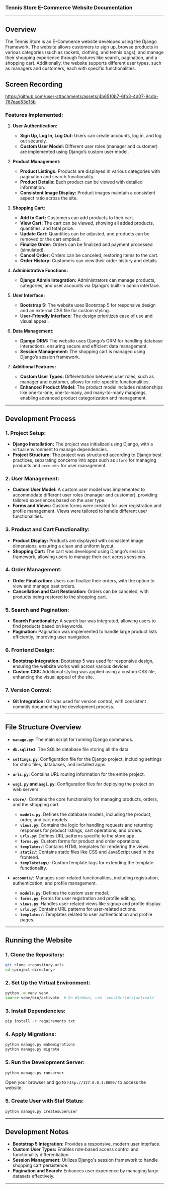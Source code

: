
### **Tennis Store E-Commerce Website Documentation**

---

## **Overview**

The Tennis Store is an E-Commerce website developed using the Django Framework. The website allows customers to sign up, browse products in various categories (such as rackets, clothing, and tennis bags), and manage their shopping experience through features like search, pagination, and a shopping cart. Additionally, the website supports different user types, such as managers and customers, each with specific functionalities.

## **Screen Recording**



https://github.com/user-attachments/assets/4b6510b7-6fb3-4d07-9cdb-767ead53d15b




### **Features Implemented:**

1. **User Authentication:**
   - **Sign Up, Log In, Log Out:** Users can create accounts, log in, and log out securely. 
   - **Custom User Model:** Different user roles (manager and customer) are implemented using Django’s custom user model.
   
2. **Product Management:**
   - **Product Listings:** Products are displayed in various categories with pagination and search functionality.
   - **Product Details:** Each product can be viewed with detailed information.
   - **Consistent Image Display:** Product images maintain a consistent aspect ratio across the site.

3. **Shopping Cart:**
   - **Add to Cart:** Customers can add products to their cart.
   - **View Cart:** The cart can be viewed, showing all added products, quantities, and total price.
   - **Update Cart:** Quantities can be adjusted, and products can be removed or the cart emptied.
   - **Finalize Order:** Orders can be finalized and payment processed (simulated).
   - **Cancel Order:** Orders can be canceled, restoring items to the cart.
   - **Order History:** Customers can view their order history and details.

4. **Administrative Functions:**
   - **Django Admin Integration:** Administrators can manage products, categories, and user accounts via Django’s built-in admin interface.

5. **User Interface:**
   - **Bootstrap 5:** The website uses Bootstrap 5 for responsive design and an external CSS file for custom styling.
   - **User-Friendly Interface:** The design prioritizes ease of use and visual appeal.

6. **Data Management:**
   - **Django ORM:** The website uses Django’s ORM for handling database interactions, ensuring secure and efficient data management.
   - **Session Management:** The shopping cart is managed using Django’s session framework.

7. **Additional Features:**
   - **Custom User Types:** Differentiation between user roles, such as manager and customer, allows for role-specific functionalities.
   - **Enhanced Product Model:** The product model includes relationships like one-to-one, one-to-many, and many-to-many mappings, enabling advanced product categorization and management.

---

## **Development Process**

### **1. Project Setup:**
   - **Django Installation:** The project was initialized using Django, with a virtual environment to manage dependencies.
   - **Project Structure:** The project was structured according to Django best practices, separating concerns into apps such as `store` for managing products and `accounts` for user management.

### **2. User Management:**
   - **Custom User Model:** A custom user model was implemented to accommodate different user roles (manager and customer), providing tailored experiences based on the user type.
   - **Forms and Views:** Custom forms were created for user registration and profile management. Views were tailored to handle different user functionalities.

### **3. Product and Cart Functionality:**
   - **Product Display:** Products are displayed with consistent image dimensions, ensuring a clean and uniform layout.
   - **Shopping Cart:** The cart was developed using Django’s session framework, allowing users to manage their cart across sessions.

### **4. Order Management:**
   - **Order Finalization:** Users can finalize their orders, with the option to view and manage past orders.
   - **Cancellation and Cart Restoration:** Orders can be canceled, with products being restored to the shopping cart.

### **5. Search and Pagination:**
   - **Search Functionality:** A search bar was integrated, allowing users to find products based on keywords.
   - **Pagination:** Pagination was implemented to handle large product lists efficiently, improving user navigation.

### **6. Frontend Design:**
   - **Bootstrap Integration:** Bootstrap 5 was used for responsive design, ensuring the website works well across various devices.
   - **Custom CSS:** Additional styling was applied using a custom CSS file, enhancing the visual appeal of the site.

### **7. Version Control:**
   - **Git Integration:** Git was used for version control, with consistent commits documenting the development process.

---

## **File Structure Overview**

- **`manage.py`**: The main script for running Django commands.
- **`db.sqlite3`**: The SQLite database file storing all the data.
- **`settings.py`**: Configuration file for the Django project, including settings for static files, databases, and installed apps.
- **`urls.py`**: Contains URL routing information for the entire project.
- **`wsgi.py` and `asgi.py`**: Configuration files for deploying the project on web servers.
- **`store/`**: Contains the core functionality for managing products, orders, and the shopping cart.
  - **`models.py`**: Defines the database models, including the product, order, and cart models.
  - **`views.py`**: Contains the logic for handling requests and returning responses for product listings, cart operations, and orders.
  - **`urls.py`**: Defines URL patterns specific to the store app.
  - **`forms.py`**: Custom forms for product and order operations.
  - **`templates/`**: Contains HTML templates for rendering the views.
  - **`static/`**: Contains static files like CSS and JavaScript used in the frontend.
  - **`templatetags/`**: Custom template tags for extending the template functionality.
  
- **`accounts/`**: Manages user-related functionalities, including registration, authentication, and profile management.
  - **`models.py`**: Defines the custom user model.
  - **`forms.py`**: Forms for user registration and profile editing.
  - **`views.py`**: Handles user-related views like signup and profile display.
  - **`urls.py`**: Contains URL patterns for user-related actions.
  - **`templates/`**: Templates related to user authentication and profile pages.

---

## **Running the Website**

### **1. Clone the Repository:**

```bash
git clone <repository-url>
cd <project-directory>
```

### **2. Set Up the Virtual Environment:**

```bash
python -m venv venv
source venv/bin/activate  # On Windows, use `venv\Scripts\activate`
```

### **3. Install Dependencies:**

```bash
pip install -r requirements.txt
```

### **4. Apply Migrations:**

```bash
python manage.py makemigrations
python manage.py migrate
```

### **5. Run the Development Server:**

```bash
python manage.py runserver
```

Open your browser and go to `http://127.0.0.1:8000/` to access the website.

### **5. Create User with Staf Status:**

```bash
python manage.py createsuperuser 
```

---

## **Development Notes**

- **Bootstrap 5 Integration:** Provides a responsive, modern user interface.
- **Custom User Types:** Enables role-based access control and functionality differentiation.
- **Session Management:** Utilizes Django's session framework to handle shopping cart persistence.
- **Pagination and Search:** Enhances user experience by managing large datasets effectively.

---
